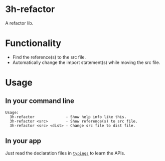 # 3h-refactor

A refactor lib.

# Functionality

- Find the reference(s) to the src file.
- Automatically change the import statement(s) while moving the src file.

# Usage

## In your command line

```
Usage:
  3h-refactor              - Show help info like this.
  3h-refactor <src>        - Show reference(s) to src file.
  3h-refactor <src> <dist> - Change src file to dist file.
```

## In your app

Just read the declaration files in [`typings`](typings) to learn the APIs.
